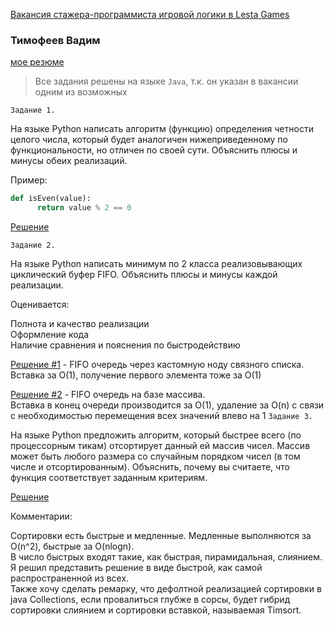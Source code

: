 [Вакансия стажера-программиста игровой логики в Lesta Games](https://spb.hh.ru/vacancy/102607141?from=share_ios)

### Тимофеев Вадим

[мое резюме](https://spb.hh.ru/resume/e6e00d30ff08e7992f0039ed1f447753304c67)

> Все задания решены на языке `Java`, т.к. он указан в вакансии одним из возможных

`Задание 1.`

На языке Python написать алгоритм (функцию) определения четности целого числа, который будет аналогичен нижеприведенному
по функциональности, но отличен по своей сути. Объяснить плюсы и минусы обеих реализаций.

Пример:

```python
def isEven(value):
      return value % 2 == 0
```

[Решение](./tasks/Even.java)

`Задание 2.`

На языке Python написать минимум по 2 класса реализовывающих циклический буфер FIFO. Объяснить плюсы и минусы каждой
реализации.

Оценивается:

Полнота и качество реализации  
Оформление кода  
Наличие сравнения и пояснения по быстродействию

[Решение #1](./tasks/Fifo1.java) - FIFO очередь через кастомную ноду связного списка.   
Вставка за O(1), получение первого элемента тоже за O(1)

[Решение #2](./tasks/Fifo2.java) - FIFO очередь на базе массива.  
Вставка в конец очереди производится за O(1), удаление за O(n) c связи с необходимостью перемещения всех значений 
влево на 1
`Задание 3.`

На языке Python предложить алгоритм, который быстрее всего (по процессорным тикам) отсортирует данный ей массив чисел.
Массив может быть любого размера со случайным порядком чисел (в том числе и отсортированным). Объяснить, почему вы
считаете, что функция соответствует заданным критериям.

[Решение](./tasks/QuickSort.java)

Комментарии:

Сортировки есть быстрые и медленные. Медленные выполняются за O(n^2), быстрые за O(nlogn).  
В число быстрых входят такие, как быстрая, пирамидальная, слиянием. Я решил представить решение в виде быстрой, как
самой распространенной из всех.   
Также хочу сделать ремарку, что дефолтной реализацией сортировки в java Collections,
если провалиться глубже в сорсы, будет гибрид сортировки слиянием и сортировки вставкой, называемая Timsort.

